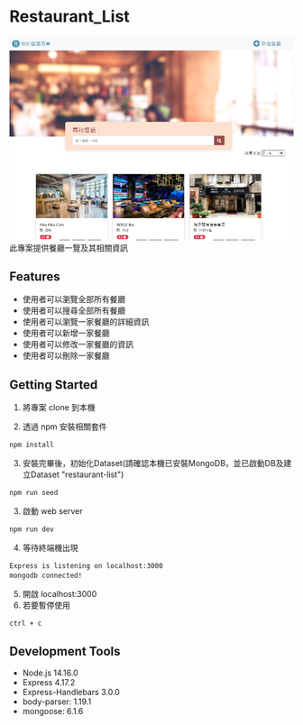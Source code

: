 # Restaurant_List
![image](./public/image/snapshot_title_page.PNG)
此專案提供餐廳一覽及其相關資訊
## Features
* 使用者可以瀏覽全部所有餐廳
* 使用者可以搜尋全部所有餐廳
* 使用者可以瀏覽一家餐廳的詳細資訊
* 使用者可以新增一家餐廳
* 使用者可以修改一家餐廳的資訊
* 使用者可以刪除一家餐廳

## Getting Started
1. 將專案 clone 到本機

2. 透過 npm 安裝相關套件
```bash
npm install
```
3. 安裝完畢後，初始化Dataset(請確認本機已安裝MongoDB，並已啟動DB及建立Dataset "restaurant-list")
```bash
npm run seed
```
3. 啟動 web server
```bash
npm run dev
```
4. 等待終端機出現
```bash
Express is listening on localhost:3000
mongodb connected!
```
5. 開啟 localhost:3000
6. 若要暫停使用
```bash
ctrl + c
```
## Development Tools

* Node.js 14.16.0
* Express 4.17.2
* Express-Handlebars 3.0.0
* body-parser: 1.19.1
* mongoose: 6.1.6
